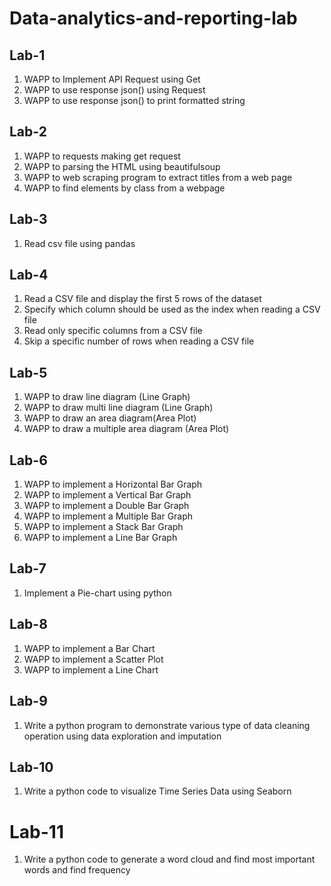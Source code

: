 # Data-analytics-and-reporting-lab

## Lab-1
1. WAPP to Implement API Request using Get
2. WAPP to use response json() using Request
3. WAPP to use response json() to print formatted string

## Lab-2
1. WAPP to requests making get request
2. WAPP to parsing the HTML using beautifulsoup
3. WAPP to web scraping program to extract titles from a web page
4. WAPP to find elements by class from a webpage

## Lab-3
1. Read csv file using pandas

## Lab-4
1. Read a CSV file and display the first 5 rows of the dataset
2. Specify which column should be used as the index when reading a CSV file
3. Read only specific columns from a CSV file
4. Skip a specific number of rows when reading a CSV file

## Lab-5
1. WAPP to draw line diagram (Line Graph)
2. WAPP to draw multi line diagram (Line Graph)
3. WAPP to draw an area diagram(Area Plot)
4. WAPP to draw a multiple area diagram (Area Plot)

## Lab-6
1. WAPP to implement a Horizontal Bar Graph
2. WAPP to implement a Vertical Bar Graph
3. WAPP to implement a Double Bar Graph
4. WAPP to implement a Multiple Bar Graph
5. WAPP to implement a Stack Bar Graph
6. WAPP to implement a Line Bar Graph 

## Lab-7
1. Implement a Pie-chart using python

## Lab-8
1. WAPP to implement a Bar Chart
2. WAPP to implement a Scatter Plot
3. WAPP to implement a Line Chart

## Lab-9
1. Write a python program to demonstrate various type of data cleaning operation using data exploration and imputation

## Lab-10
1. Write a python code to visualize Time Series Data using Seaborn

# Lab-11
1. Write a python code to generate a word cloud and find most important words and find frequency